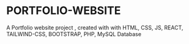 # PORTFOLIO-WEBSITE
A Portfolio website project , created with with HTML, CSS, JS, REACT, TAILWIND-CSS, BOOTSTRAP, PHP, MySQL Database 
